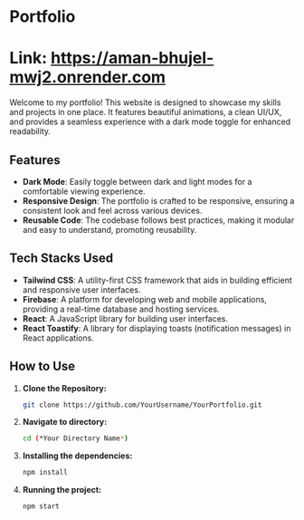 # Portfolio

# Link: https://aman-bhujel-mwj2.onrender.com
Welcome to my portfolio! This website is designed to showcase my skills and projects in one place. It features beautiful animations, a clean UI/UX, and provides a seamless experience with a dark mode toggle for enhanced readability.

## Features

- **Dark Mode**: Easily toggle between dark and light modes for a comfortable viewing experience.
- **Responsive Design**: The portfolio is crafted to be responsive, ensuring a consistent look and feel across various devices.
- **Reusable Code**: The codebase follows best practices, making it modular and easy to understand, promoting reusability.

## Tech Stacks Used

- **Tailwind CSS**: A utility-first CSS framework that aids in building efficient and responsive user interfaces.
- **Firebase**: A platform for developing web and mobile applications, providing a real-time database and hosting services.
- **React**: A JavaScript library for building user interfaces.
- **React Toastify**: A library for displaying toasts (notification messages) in React applications.

## How to Use

1. **Clone the Repository:**
   ```bash
   git clone https://github.com/YourUsername/YourPortfolio.git

2. **Navigate to directory:**
   ```bash
   cd (*Your Directory Name*)

3. **Installing the dependencies:**
   ```bash
   npm install

4. **Running the project:**
   ```bash
   npm start
